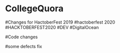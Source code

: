 
# CollegeQuora



#Changes for HactoberFest 2019
#hactoberfest 2020
#HACKTOBERFEST2020
#DEV
#DigitalOcean



#Code changes



#some defects fix
